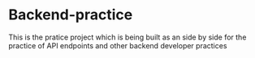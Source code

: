 # Backend-practice
This is the pratice project which is being built as an side by side for the practice of API endpoints and other backend developer practices
